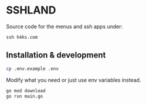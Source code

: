 # SSHLAND

Source code for the menus and ssh apps under:
```
ssh h4ks.com
```

## Installation & development

```bash
cp .env.example .env
```

Modify what you need or just use env variables instead.

```bash
go mod download
go run main.go
```
